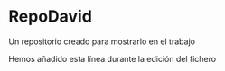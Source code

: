 # RepoDavid
Un repositorio creado para mostrarlo en el trabajo

Hemos añadido esta línea durante la edición del fichero
